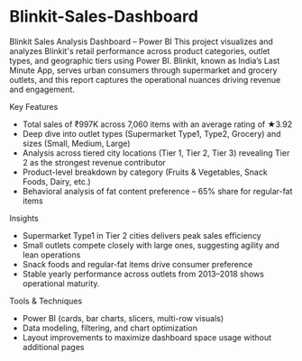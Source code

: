 # Blinkit-Sales-Dashboard
Blinkit Sales Analysis Dashboard – Power BI
This project visualizes and analyzes Blinkit's retail performance across product categories, outlet types, and geographic tiers using Power BI. Blinkit, known as India’s Last Minute App, serves urban consumers through supermarket and grocery outlets, and this report captures the operational nuances driving revenue and engagement.

Key Features
- Total sales of ₹997K across 7,060 items with an average rating of ★3.92
- Deep dive into outlet types (Supermarket Type1, Type2, Grocery) and sizes (Small, Medium, Large)
- Analysis across tiered city locations (Tier 1, Tier 2, Tier 3) revealing Tier 2 as the strongest revenue contributor
- Product-level breakdown by category (Fruits & Vegetables, Snack Foods, Dairy, etc.)
- Behavioral analysis of fat content preference – 65% share for regular-fat items

Insights
- Supermarket Type1 in Tier 2 cities delivers peak sales efficiency
- Small outlets compete closely with large ones, suggesting agility and lean operations
- Snack foods and regular-fat items drive consumer preference
- Stable yearly performance across outlets from 2013–2018 shows operational maturity.

  
Tools & Techniques
- Power BI (cards, bar charts, slicers, multi-row visuals)
- Data modeling, filtering, and chart optimization
- Layout improvements to maximize dashboard space usage without additional pages
